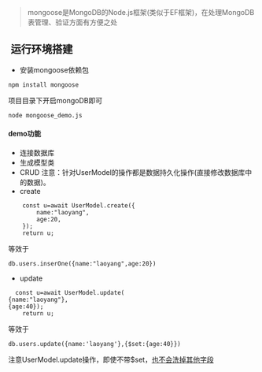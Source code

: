 > mongoose是MongoDB的Node.js框架(类似于EF框架)，在处理MongoDB表管理、验证方面有方便之处
##  运行环境搭建
* 安装mongoose依赖包
```
npm install mongoose
```
项目目录下开启mongoDB即可
```
node mongoose_demo.js
```
#### demo功能
* 连接数据库
* 生成模型类
* CRUD
注意：针对UserModel的操作都是数据持久化操作(直接修改数据库中的数据)。
* create
````
    const u=await UserModel.create({
        name:"laoyang",
        age:20,
    });
    return u;
````
等效于 
```
db.users.inserOne({name:"laoyang",age:20})
```
* update
```
  const u=await UserModel.update(
{name:"laoyang"},
{age:40});
    return u;
```
等效于
```
db.users.update({name:'laoyang'},{$set:{age:40}})
```
注意UserModel.update操作，即使不带$set，[也不会洗掉其他字段](http://www.jianshu.com/p/1ccd9fe4d701)
